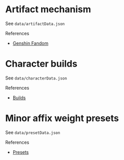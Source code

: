 # Artifact mechanism

See `data/artifactData.json`

References

-   [Genshin Fandom](https://genshin-impact.fandom.com/wiki/Artifact)

# Character builds

See `data/characterData.json`

References

-   [Builds](https://ngabbs.com/read.php?tid=27859119)

# Minor affix weight presets

See `data/presetData.json`

References

-   [Presets](http://spongem.com/ajglz/ys/ys.html)
